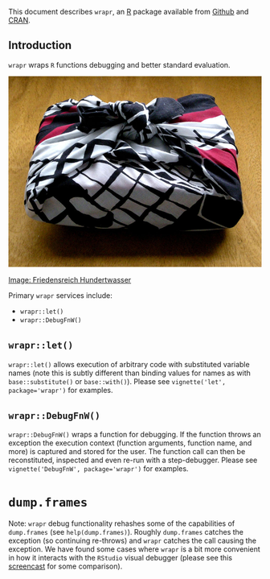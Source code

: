 <!-- README.md is generated from README.Rmd. Please edit that file -->
This document describes `wrapr`, an [R](https://cran.r-project.org) package available from [Github](https://github.com/WinVector/wrapr) and [CRAN](https://CRAN.R-project.org/).

Introduction
------------

`wrapr` wraps `R` functions debugging and better standard evaluation.

![](wrapper.jpg)

[Image: Friedensreich Hundertwasser](https://commons.m.wikimedia.org/wiki/File:Furoshiki_designed_by_Friedensreich_Hundertwasser_for_%27Fernwärme_Wien%27_AG.jpg#mw-jump-to-license)

Primary `wrapr` services include:

-   `wrapr::let()`
-   `wrapr::DebugFnW()`

`wrapr::let()`
--------------

`wrapr::let()` allows execution of arbitrary code with substituted variable names (note this is subtly different than binding values for names as with `base::substitute()` or `base::with()`). Please see `vignette('let', package='wrapr')` for examples.

`wrapr::DebugFnW()`
-------------------

`wrapr::DebugFnW()` wraps a function for debugging. If the function throws an exception the execution context (function arguments, function name, and more) is captured and stored for the user. The function call can then be reconstituted, inspected and even re-run with a step-debugger. Please see `vignette('DebugFnW', package='wrapr')` for examples.

`dump.frames`
=============

Note: `wrapr` debug functionality rehashes some of the capabilities of `dump.frames` (see `help(dump.frames)`). Roughly `dump.frames` catches the exception (so continuing re-throws) and `wrapr` catches the call causing the exception. We have found some cases where `wrapr` is a bit more convenient in how it interacts with the `RStudio` visual debugger (please see this [screencast](https://youtu.be/2NCj4Hacm8E?list=PLAKBwakacHbQT51nPHex1on3YNCCmggZA) for some comparison).
